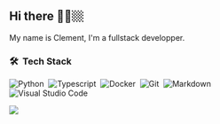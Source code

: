 ## Hi there 👋🏼🏼

My name is Clement, I'm a fullstack developper.

### 🛠 &nbsp;Tech Stack
  
![Python](https://img.shields.io/badge/-Python-05122A?style=flat&logo=python)&nbsp;
![Typescript](https://img.shields.io/badge/TypeScript-007ACC?style=for-the-badge&logo=typescript&logoColor=white)&nbsp;
![Docker](https://img.shields.io/badge/-Docker-05122A?style=flat&logo=docker&logoColor=A8B9CC)&nbsp;
![Git](https://img.shields.io/badge/-Git-05122A?style=flat&logo=git)&nbsp;
![Markdown](https://img.shields.io/badge/-Markdown-05122A?style=flat&logo=markdown)&nbsp;
![Visual Studio Code](https://img.shields.io/badge/-Visual%20Studio%20Code-05122A?style=flat&logo=visual-studio-code&logoColor=007ACC)

  
<a href="https://gitlab.com/lecramc"><img src="https://img.shields.io/badge/GitLab-330F63?style=for-the-badge&logo=gitlab&logoColor=white"/></a>
</p>
